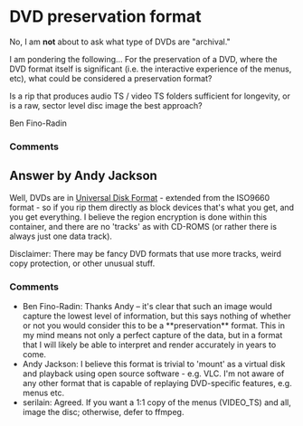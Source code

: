 DVD preservation format
=====================
No, I am **not** about to ask what type of DVDs are "archival."

I am pondering the following… For the preservation of a DVD, where the
DVD format itself is significant (i.e. the interactive experience of the
menus, etc), what could be considered a preservation format?

Is a rip that produces audio TS / video TS folders sufficient for
longevity, or is a raw, sector level disc image the best approach?

Ben Fino-Radin

### Comments ###


Answer by Andy Jackson
----------------
Well, DVDs are in [Universal Disk
Format](http://en.wikipedia.org/wiki/Universal_Disk_Format) - extended
from the ISO9660 format - so if you rip them directly as block devices
that's what you get, and you get everything. I believe the region
encryption is done within this container, and there are no 'tracks' as
with CD-ROMS (or rather there is always just one data track).

Disclaimer: There may be fancy DVD formats that use more tracks, weird
copy protection, or other unusual stuff.

### Comments ###
* Ben Fino-Radin: Thanks Andy – it's clear that such an image would capture the lowest
level of information, but this says nothing of whether or not you would
consider this to be a \*\*preservation\*\* format. This in my mind means
not only a perfect capture of the data, but in a format that I will
likely be able to interpret and render accurately in years to come.
* Andy Jackson: I believe this format is trivial to 'mount' as a virtual disk and
playback using open source software - e.g. VLC. I'm not aware of any
other format that is capable of replaying DVD-specific features, e.g.
menus etc.
* serilain: Agreed. If you want a 1:1 copy of the menus (VIDEO\_TS) and all, image
the disc; otherwise, defer to ffmpeg.

